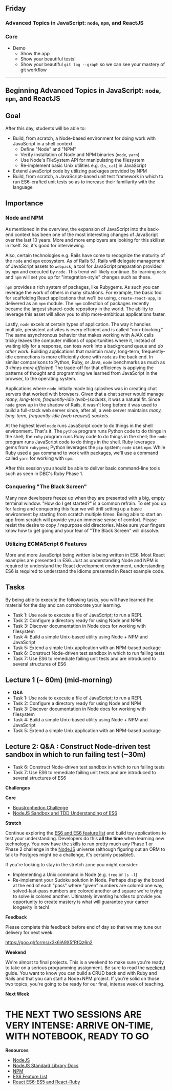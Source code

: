 ## Friday

### Advanced Topics in JavaScript: `node`, `npm`, and ReactJS

### Core

- Demo
  - Show the app
  - Show your beautiful tests!
  - Show your beautiful `git log --graph` so we can see your mastery of git workflow

----

## Beginning Advanced Topics in JavaScript: `node`, `npm`, and ReactJS

## Goal

After this day, students will be able to:

* Build, from scratch, a Node-based environment for doing work with JavaScript in a shell context
  * Define "Node" and "NPM"
  * Verify installation of Node and NPM binaries (`node`, `yarn`)
  * Use Node's FileSystem API for manipulating the filesystem
  * Re-implement basic Unix utilities e.g. (`ls`, `cat`) in JavaScript
* Extend JavaScript code by utilizing packages provided by NPM
* Build, from scratch, a JavaScript-based unit test framework in which to
  run ES6-crafted unit tests so as to increase their familiarity with the
  language

## Importance

### Node and NPM

As mentioned in the overview, the expansion of JavaScript into the back-end
context has been one of the most interesting changes of JavaScript over the
last 10 years. More and more employers are looking for this skillset in itself.
So, it's good for interviewing.

Also, certain technologies e.g. Rails have come to recognize the maturity of
the `node` and `npm` ecosystem. As of Rails 5.1, Rails will delegate management
of JavaScript assets to `webpack`, a tool for JavaScript preparation provided
by `npm` and executed by `node`. This trend will likely continue. So learning
`node` and `npm` will set you up for "integration-style" changes such as these.

`npm` provides a rich system of packages, like Rubygems. As such you can
leverage the work of others in many situations. For example, the basic tool for
scaffolding React applications that we'll be using, `create-react-app`,  is
delivered as an `npm` module. The `npm` collection of packages recently became
the largest shared-code repository in the world. The ability to leverage this
asset will allow you to ship more-ambitious applications faster.

Lastly, `node` excels at certain types of application. The way it handles
multiple, persistent activites is every efficient and is called "non-blocking."
The same asynchronous behavior that makes working with AJAX calls tricky leaves
the computer millions of opportunities where it, instead of waiting idly for a
response, can toss work into a background queue and _do other work_. Building
applications that maintain many, long-term, frequently-idle connections is more
efficiently done with `node` as the back end. In similar comparisons to Python,
Ruby, or Java, `node` benchmarks as much as _3-times more efficient_! The
trade-off for that efficiency is applying the patterns of thought and
programming we learned from JavaScript in the browser, to the operating system.

Applications where `node` initially made big splashes was in creating chat
servers that worked with browsers. Given that a chat server would manage *many,
long-term, frequently-idle (web-)sockets*, it was a natural fit. Since `node`
grew up in the shadow of Rails, it wasn't long before it was used to build a
full-stack web server since, after all, a web server maintains *many,
long-term, frequently-idle (web request) sockets*.

At the highest level `node` runs JavaScript code to do things in the shell
environment. That's it. The `python` program runs Python code to do things in
the shell; the `ruby` program runs Ruby code to do things in the shell; the
`node` program runs JavaScript code to do things in the shell. Ruby leverages
gems from `rubygems`; Python leverages the `pip` system; `node` uses `npm`.
While Ruby used a `gem` command to work with packages, we'll use a command
called `yarn` for working with `npm`.

After this session you should be able to deliver basic command-line tools such
as seen in DBC's Ruby Phase 1.

### Conquering "The Black Screen"

Many new developers freeze up when they are presented with a big, empty
terminal window. "How do I get started?" is a common refrain. To set you up for
facing and conquering this fear we will drill setting up a basic environment by
starting from scratch multiple times. Being able to start an app from scratch
will provide you an immense sense of comfort. Please resist the desire to copy
/ repurpose old directories. Make sure your fingers know how to get going and
your fear of "The Black Screen" will dissolve.

### Utilizing ECMAScript 6 Features

More and more JavaScript being written is being written in ES6. Most React
examples are presented in ES6. Just as understanding Node and NPM is required
to understand the React development environment, understanding ES6 is required
to understand the idioms presented in React example code.

## Tasks

By being able to execute the following tasks, you will have learned the
material for the day and can corroborate your learning.

* Task 1: Use `node` to execute a file of JavaScript; to run a REPL
* Task 2: Configure a directory ready for using Node and NPM
* Task 3: Discover documentation in Node docs for working with filesystem
* Task 4: Build a simple Unix-based utility using Node + NPM and JavaScript
* Task 5: Extend a simple Unix application with an NPM-based package
* Task 6: Construct Node-driven test sandbox in which to run failing tests
* Task 7: Use ES6 to remediate failing unit tests and are introduced to several structures of ES6

## Lecture 1 (~ 60m) (mid-morning)

* **Q&A**
* Task 1: Use `node` to execute a file of JavaScript; to run a REPL
* Task 2: Configure a directory ready for using Node and NPM
* Task 3: Discover documentation in Node docs for working with filesystem
* Task 4: Build a simple Unix-based utility using Node + NPM and JavaScript
* Task 5: Extend a simple Unix application with an NPM-based package

## Lecture 2: Q&amp;A : Construct Node-driven test sandbox in which to run failing test (~30m)

* Task 6: Construct Node-driven test sandbox in which to run failing tests
* Task 7: Use ES6 to remediate failing unit tests and are introduced to several structures of ES6

**Challenges**

**Core**

* [Boustrophedon Challenge](../../../../boustrophedon-challenge)
* [NodeJS Sandbox and TDD Understanding of ES6](../../../../nodejs-sandbox-and-tdd-es6-model-challenge)

**Stretch**

Continue exploring the [ES6 and ES6 feature list][es6f] and build toy
applications to test your understanding. Developers do this **all the time**
when learning new technology. You now have the skills to run pretty much any
Phase 1 or Phase 2 challenge in the [NodeJS][] universe (although figuring out
an ORM to talk to Postgres might be a challenge, it's certainly possible!).

If you're looking to stay in the stretch zone you might consider:

* Implementing a Unix command in Node (e.g. `tree` or `ls -l`)
* Re-implement your Sudoku solution in Node. Perhaps display the board at the
  end of each "pass" where "given" numbers are colored one way,
  solved-last-pass numbers are colored another and square we're trying to solve
  is colored another. Ultimately inventing hurdles to provide you opportunity
  to create mastery is what will guarantee your career longevity in tech!

**Feedback**

Please complete this feedback before end of day so that we may tune our
delivery for next week.

https://goo.gl/forms/x3k6iA9X5fRfQz6n2


**Weekend**

We're almost to final projects. This is a weekend to make sure you're ready to
take on a serious programming assignment. Be sure to read the
[weekend](./weekend.md) guide. You want to know you can build a CRUD back end
with Ruby and Rails and that you can start a Node+NPM project. If you're solid
on those two topics, you're going to be ready for our final, intense week of
teaching.

**Next Week**

# THE NEXT TWO SESSIONS ARE VERY INTENSE: ARRIVE ON-TIME, WITH NOTEBOOK, READY TO GO

**Resources**

* [NodeJS][]
* [NodeJS Standard Library Docs][Node Stdlib]
* [NPM][]
* [ES6 Feature List][es6f]
* [React ES6-ES5 and React-Ruby](http://panw.weebly.com/programming/translation-for-react-es5-es6-and-if-react-was-in-ruby)

[NodeJS]: http://nodejs.org
[NPM]: https://www.npmjs.com
[Node Stdlib]: https://nodejs.org/dist/latest-v7.x/docs/api/
[es6f]: http://es6-features.org
[ECMAScript 6]: https://en.wikipedia.org/wiki/ECMAScript
